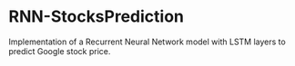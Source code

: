 # RNN-StocksPrediction
Implementation of a Recurrent Neural Network model with LSTM layers to predict Google stock price.
